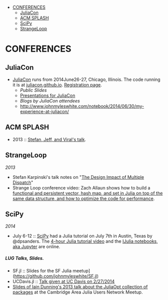 * [CONFERENCES](#conferences)
   * [JuliaCon](#juliacon)
   * [ACM SPLASH](#acm-splash)
   * [SciPy](#scipy)
   * [StrangeLoop](#strangeloop)


# CONFERENCES
## JuliaCon
* [JuliaCon](http://juliacon.org/) runs from 2014June26-27, Chicago, Illinois. The code running it is at [juliacon.github.io](https://github.com/JuliaCon/juliacon.github.io). [Registration page](http://juliacon.eventbrite.com/).
   * *Public Slides*
   * [Presentations for JuliaCon](https://github.com/JuliaCon/presentations)
   * *Blogs by JuliaCon attendees*
   * http://www.johnmyleswhite.com/notebook/2014/06/30/my-experience-at-juliacon/
   
   
## ACM SPLASH 
* 2013 :: [Stefan, Jeff, and Viral's talk](https://github.com/ViralBShah/julia-presentations/tree/master/SPLASH-2013).

## StrangeLoop
*2013*
* Stefan Karpinski's talk notes on "[The Design Impact of Multiple Dispatch](http://nbviewer.ipython.org/b8fe9dbb36c1427b9f22)" 
* Strange Loop conference video: Zach Allaun shows how to build a [functional and persistent vector, hash map, and set in Julia on top of the same data structure, and how to optimize the code for performance](http://www.infoq.com/presentations/julia-vectors-maps-sets). 

## SciPy
*2014*
* July 6-12 :: [SciPy](https://conference.scipy.org/scipy2014/) had a Julia tutorial on July 7th in Austin, Texas by @dpsanders. The [4-hour Julia tutorial video](https://www.youtube.com/watch?v=vWkgEddb4-A) and the [IJulia notebooks, aka Jupyter](https://github.com/dpsanders/scipy_2014_julia) are online.



##### LUG Talks, Slides.
* SF.jl :: Slides for the SF Julia meetup](https://github.com/johnmyleswhite/SF.jl)
* UCDavis.jl :: [Talk given at UC Davis on 2/27/2014](https://github.com/johnmyleswhite/UCDavis.jl)
* [Slides of Iain Dunning's 2013 talk about the JuliaOpt collection of packages](https://docs.google.com/presentation/d/1FlHt245YxPXFwOHmxLYW1z5_QjdCYHVPjy5Zo12lx1I/edit?usp=sharing) at the Cambridge Area Julia Users Network Meetup.


